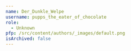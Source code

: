 ```yaml
---
name: Der_Dunkle_Welpe
username: pupps_the_eater_of_chocolate
role:
  - Unknown
pfp: /src/content/authors/_images/default.png
isArchived: false
---
```

